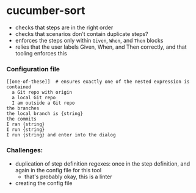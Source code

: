 # cucumber-sort

- checks that steps are in the right order
- checks that scenarios don't contain duplicate steps?
- enforces the steps only within `Given`, `When`, and `Then` blocks
- relies that the user labels Given, When, and Then correctly, and that tooling enforces this

### Configuration file

```
[[one-of-these]]  # ensures exactly one of the nested expression is contained
  a Git repo with origin
  a local Git repo
  I am outside a Git repo
the branches
the local branch is {string}
the commits
I ran {string}
I run {string}
I run {string} and enter into the dialog
```

### Challenges:

- duplication of step definition regexes: once in the step definition, and again in the config file for this tool
  - that's probably okay, this is a linter
- creating the config file
